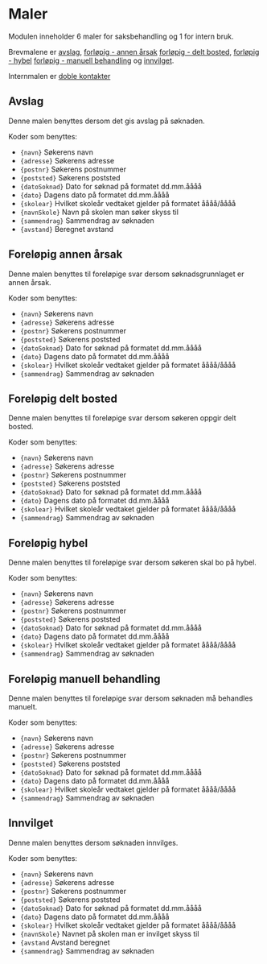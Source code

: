 # Maler

Modulen inneholder 6 maler for saksbehandling og 1 for intern bruk.

Brevmalene er [avslag](../templates/avslag.docx), [forløpig - annen årsak](../templates/fs.annen.arsak.docx)
 [forløpig - delt bosted](../templates/fs.delt.bosted.docx), [forløpig - hybel](../templates/fs.hybel.docx)
  [forløpig - manuell behandling](../templates/fs.manuell.behandling.docx) og [innvilget](../templates/innvilget.docx).

Internmalen er [doble kontakter](../templates/doble.kontakter.docx)

## Avslag
Denne malen benyttes dersom det gis avslag på søknaden.

Koder som benyttes:

- ```{navn}``` Søkerens navn
- ```{adresse}``` Søkerens adresse
- ```{postnr}``` Søkerens postnummer
- ```{poststed}``` Søkerens poststed
- ```{datoSoknad}``` Dato for søknad på formatet dd.mm.åååå
- ```{dato}``` Dagens dato på formatet dd.mm.åååå
- ```{skolear}``` Hvilket skoleår vedtaket gjelder på formatet åååå/åååå
- ```{navnSkole}``` Navn på skolen man søker skyss til
- ```{sammendrag}``` Sammendrag av søknaden
- ```{avstand}``` Beregnet avstand

## Foreløpig annen årsak
Denne malen benyttes til foreløpige svar dersom søknadsgrunnlaget er annen årsak.

Koder som benyttes:

- ```{navn}``` Søkerens navn
- ```{adresse}``` Søkerens adresse
- ```{postnr}``` Søkerens postnummer
- ```{poststed}``` Søkerens poststed
- ```{datoSoknad}``` Dato for søknad på formatet dd.mm.åååå
- ```{dato}``` Dagens dato på formatet dd.mm.åååå
- ```{skolear}``` Hvilket skoleår vedtaket gjelder på formatet åååå/åååå
- ```{sammendrag}``` Sammendrag av søknaden

## Foreløpig delt bosted
Denne malen benyttes til foreløpige svar dersom søkeren oppgir delt bosted.

Koder som benyttes:

- ```{navn}``` Søkerens navn
- ```{adresse}``` Søkerens adresse
- ```{postnr}``` Søkerens postnummer
- ```{poststed}``` Søkerens poststed
- ```{datoSoknad}``` Dato for søknad på formatet dd.mm.åååå
- ```{dato}``` Dagens dato på formatet dd.mm.åååå
- ```{skolear}``` Hvilket skoleår vedtaket gjelder på formatet åååå/åååå
- ```{sammendrag}``` Sammendrag av søknaden

## Foreløpig hybel
Denne malen benyttes til foreløpige svar dersom søkeren skal bo på hybel.

Koder som benyttes:

- ```{navn}``` Søkerens navn
- ```{adresse}``` Søkerens adresse
- ```{postnr}``` Søkerens postnummer
- ```{poststed}``` Søkerens poststed
- ```{datoSoknad}``` Dato for søknad på formatet dd.mm.åååå
- ```{dato}``` Dagens dato på formatet dd.mm.åååå
- ```{skolear}``` Hvilket skoleår vedtaket gjelder på formatet åååå/åååå
- ```{sammendrag}``` Sammendrag av søknaden

## Foreløpig manuell behandling
Denne malen benyttes til foreløpige svar dersom søknaden må behandles manuelt.

Koder som benyttes:

- ```{navn}``` Søkerens navn
- ```{adresse}``` Søkerens adresse
- ```{postnr}``` Søkerens postnummer
- ```{poststed}``` Søkerens poststed
- ```{datoSoknad}``` Dato for søknad på formatet dd.mm.åååå
- ```{dato}``` Dagens dato på formatet dd.mm.åååå
- ```{skolear}``` Hvilket skoleår vedtaket gjelder på formatet åååå/åååå
- ```{sammendrag}``` Sammendrag av søknaden

## Innvilget
Denne malen benyttes dersom søknaden innvilges.

Koder som benyttes:

- ```{navn}``` Søkerens navn
- ```{adresse}``` Søkerens adresse
- ```{postnr}``` Søkerens postnummer
- ```{poststed}``` Søkerens poststed
- ```{datoSoknad}``` Dato for søknad på formatet dd.mm.åååå
- ```{dato}``` Dagens dato på formatet dd.mm.åååå
- ```{skolear}``` Hvilket skoleår vedtaket gjelder på formatet åååå/åååå
- ```{navnSkole}``` Navnet på skolen man er invilget skyss til
- ```{avstand``` Avstand beregnet
- ```{sammendrag}``` Sammendrag av søknaden
